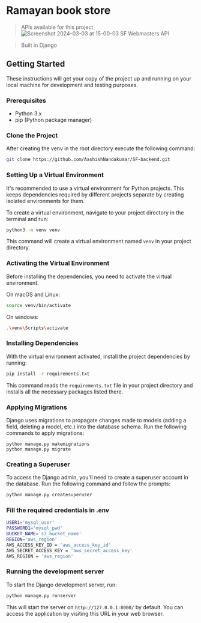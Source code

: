 # Ramayan book store

> APIs available for this project
> ![Screenshot 2024-03-03 at 15-00-03 SF Webmasters API](https://github.com/AashishNandakumar/SF-backend/assets/98106129/031e661a-28d1-48fb-813e-74f8cbb7e804)

> Built in Django

## Getting Started

These instructions will get your copy of the project up and running on your local machine for development and testing purposes.

### Prerequisites

- Python 3.x
- pip (Python package manager)

### Clone the Project

After creating the venv in the root directory execute the following command:

```bash
git clone https://github.com/AashishNandakumar/SF-backend.git
```

### Setting Up a Virtual Environment

It's recommended to use a virtual environment for Python projects. This keeps dependencies required by different projects separate by creating isolated environments for them.

To create a virtual environment, navigate to your project directory in the terminal and run:

```bash
python3 -m venv venv
```

This command will create a virtual environment named `venv` in your project directory.

### Activating the Virtual Environment

Before installing the dependencies, you need to activate the virtual environment.

On macOS and Linux:

```bash
source venv/bin/activate
```

On windows:

```bash
.\venv\Scripts\activate
```

### Installing Dependencies

With the virtual environment activated, install the project dependencies by running:

```bash
pip install -r requirements.txt
```

This command reads the `requirements.txt` file in your project directory and installs all the necessary packages listed there.

### Applying Migrations

Django uses migrations to propagate changes made to models (adding a field, deleting a model, etc.) into the database schema. Run the following commands to apply migrations:

```
python manage.py makemigrations
python manage.py migrate
```

### Creating a Superuser

To access the Django admin, you'll need to create a superuser account in the database. Run the following command and follow the prompts:

```bash
python manage.py createsuperuser
```

### Fill the required credentials in .env

```bash
USER1='mysql_user'
PASSWORD1='mysql_pwd'
BUCKET_NAME='s3_bucket_name'
REGION='aws_region'
AWS_ACCESS_KEY_ID = 'aws_access_key_id'
AWS_SECRET_ACCESS_KEY = 'aws_secret_access_key'
AWS_REGION = 'aws_region'
```

### Running the development server

To start the Django development server, run:

```bash
python manage.py runserver
```

This will start the server on `http://127.0.0.1:8000/` by default. You can access the application by visiting this URL in your web browser.
